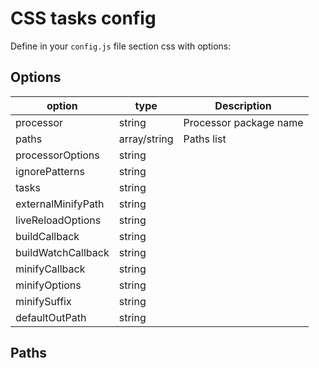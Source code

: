 # CSS tasks config

Define in your `config.js` file section css with options:

## Options

| option | type | Description |
| ------ | ---- | ----------- |
| processor | string | Processor package name |
| paths | array/string | Paths list |
| processorOptions | string | |
| ignorePatterns | string | |
| tasks | string | |
| externalMinifyPath | string | |
| liveReloadOptions | string | |
| buildCallback | string | |
| buildWatchCallback | string | |
| minifyCallback | string | |
| minifyOptions | string | |
| minifySuffix | string | |
| defaultOutPath | string | |

## Paths